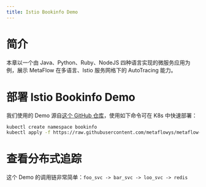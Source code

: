 ```yaml
---
title: Istio Bookinfo Demo
---
```


# 简介

本章以一个由 Java、Python、Ruby、NodeJS 四种语言实现的微服务应用为例，展示 MetaFlow 在多语言、Istio 服务网格下的 AutoTracing 能力。

# 部署 Istio Bookinfo Demo

我们使用的 Demo 源自[这个 GitHub 仓库](https://github.com/chanjarster/spring-boot-istio-jaeger-demo)，使用如下命令可在 K8s 中快速部署：
```bash
kubectl create namespace bookinfo
kubectl apply -f https://raw.githubusercontent.com/metaflowys/metaflow-demo/main/Istio-Bookinfo/bookinfo.yaml --namespace bookinfo
```

# 查看分布式追踪

这个 Demo 的调用链非常简单：`foo_svc -> bar_svc -> loo_svc -> redis`

